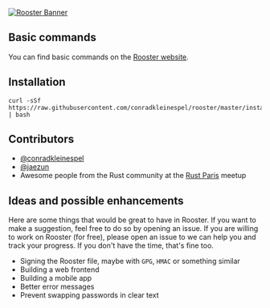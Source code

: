 [![Rooster Banner](http://conradk.com/rooster/images/rooster-banner.png)](http://conradk.com/rooster/)

## Basic commands

You can find basic commands on the [Rooster website](http://conradk.com/rooster/).

## Installation

```shell
curl -sSf https://raw.githubusercontent.com/conradkleinespel/rooster/master/install | bash
```

## Contributors

- [@conradkleinespel](https://github.com/conradkleinespel)
- [@jaezun](https://github.com/jaezun)
- Awesome people from the Rust community at the [Rust Paris](http://www.meetup.com/Rust-Paris/) meetup

## Ideas and possible enhancements

Here are some things that would be great to have in Rooster. If you want to make a suggestion, feel free to do so by opening an issue. If you are willing to work on Rooster (for free), please open an issue to we can help you and track your progress. If you don't have the time, that's fine too.

- Signing the Rooster file, maybe with `GPG`, `HMAC` or something similar
- Building a web frontend
- Building a mobile app
- Better error messages
- Prevent swapping passwords in clear text
